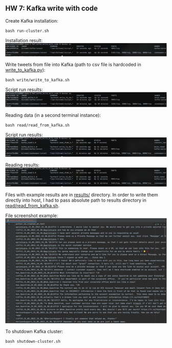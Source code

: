 ## HW 7: Kafka write with code

Create Kafka installation:
```
bash run-cluster.sh
```

Installation result:
![Installation result](images/inst.png)

Write tweets from file into Kafka (path to csv file is hardcoded in [write_to_kafka.py](write_to_kafka.py)):
```
bash write/write_to_kafka.sh
```
Script run results:
![Script run results](images/write_docker.png)

Reading data (in a second terminal instance):
```
bash read/read_from_kafka.sh
```
Script run results:
![Script run results](images/read_docker.png)

Reading results:
![Reading result](images/read_docker.png)

Files with example results are in [results/](results) directory. In order to write them directly into host, 
I had to pass absolute path to results directory in [read/read_from_kafka.sh](read/read_from_kafka.sh).

File screenshot example:
![File screenshot example](images/file.png)

To shutdown Kafka cluster:
```
bash shutdown-cluster.sh
```